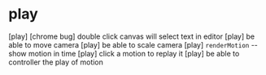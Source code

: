 # play

[play] [chrome bug] double click canvas will select text in editor
[play] be able to move camera
[play] be able to scale camera
[play] `renderMotion` -- show motion in time
[play] click a motion to replay it
[play] be able to controller the play of motion
